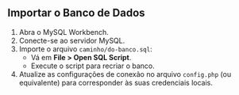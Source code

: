 ## Importar o Banco de Dados
1. Abra o MySQL Workbench.
2. Conecte-se ao servidor MySQL.
3. Importe o arquivo `caminho/do-banco.sql`:
   - Vá em **File > Open SQL Script**.
   - Execute o script para recriar o banco.
4. Atualize as configurações de conexão no arquivo `config.php` (ou equivalente) para corresponder às suas credenciais locais.
